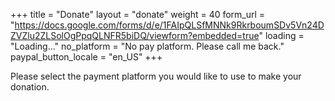 +++
title = "Donate"
layout = "donate"
weight = 40
form_url = "https://docs.google.com/forms/d/e/1FAIpQLSfMNNk9RkrboumSDv5Vn24DZVZlu2ZLSolOgPpqQLNFR5biDQ/viewform?embedded=true"
loading = "Loading..."
no_platform = "No pay platform. Please call me back."
paypal_button_locale = "en_US"
+++

Please select the payment platform you would like to use to make your donation.
